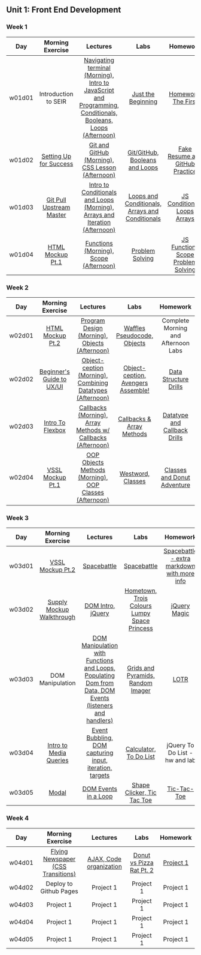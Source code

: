 ## Unit 1: Front End Development

### Week 1
| Day | Morning Exercise | Lectures | Labs | Homework |
|:---:|:-----------:|:-------:|:-----------:|:-----------:|
| w01d01 | Introduction to SEIR | [Navigating terminal (Morning), Intro to JavaScript and Programming, Conditionals, Booleans, Loops (Afternoon)](./w01d01/instructor_notes) | [Just the Beginning](./w01d01/student_labs/just_the_beginning.md) | [Homework, The First](./w01d01/homework/) |
| w01d02 | [Setting Up for Success](./w01d02/morning_exercise) | [Git and GitHub (Morning), CSS Lesson (Afternoon)](./w01d02/instructor_notes) | [Git/GitHub, Booleans and Loops](./w01d02/student_labs/booleans_and_loops.md) | [Fake Resume and GitHub Practice](./w01d02/homework/)|
| w01d03 | [Git Pull Upstream Master](./w01d03/morning_exercise) | [Intro to Conditionals and Loops (Morning), Arrays and Iteration (Afternoon)](./w01d03/instructor_notes) | [Loops and Conditionals, Arrays and Conditionals](./w01d03/student_labs/) | [JS Conditionals Loops Arrays](./w01d03/homework/) |
| w01d04 | [HTML Mockup Pt.1](./w01d04/morning_exercise) | [Functions (Morning), Scope (Afternoon)](./w01d04/instructor_notes) | [Problem Solving](./w01d04/student_labs) | [JS Functions Scope Problem Solving](./w01d04/homework/) |

### Week 2
| Day | Morning Exercise | Lectures | Labs | Homework |
|:---:|:-----------:|:-------:|:-----------:|:-----------:|
| w02d01 | [HTML Mockup Pt.2](./w02d01/morning_exercise) | [Program Design (Morning), Objects (Afternoon)](./w02d01/instructor_notes) | [Waffles Pseudocode, Objects](./w02d01/student_labs/) | Complete Morning and Afternoon Labs |
| w02d02 | [Beginner's Guide to UX/UI](./w02d02/morning_exercise/README.md) | [Object-ception (Morning), Combining Datatypes (Afternoon)](./w02d02/instructor_notes) | [Object-ception, Avengers Assemble!](./w02d02/student_labs/) | [Data Structure Drills](./w02d02/homework/) |
| w02d03 | [Intro To Flexbox](./w02d03/morning_exercise/README.md) | [Callbacks (Morning), Array Methods w/ Callbacks (Afternoon)](./w02d03/instructor_notes) | [Callbacks & Array Methods](./w02d03/student_labs/) | [Datatype and Callback Drills](./w02d03/homework/README.md) |
| w02d04 | [VSSL Mockup Pt.1](./w02d04/morning_exercise/README.md) | [OOP Objects Methods (Morning), OOP Classes (Afternoon)](./w02d04/instructor_notes) | [Westword, Classes](./w02d04/student_labs/) | [Classes and Donut Adventure](./w02d04/homework/README.md) |

### Week 3
| Day | Morning Exercise | Lectures | Labs | Homework |
|:---:|:-----------:|:-------:|:-----------:|:-----------:|
| w03d01 | [VSSL Mockup Pt.2](./w03d01/morning_exercise) | [Spacebattle](./w03d01/instructor_notes) | [Spacebattle](./w03d01/instructor_notes) | [Spacebattle - extra markdown with more info](./w03d01/homework/) |
| w03d02 | [Supply Mockup Walkthrough](./w03d02/morning_exercise) | [DOM Intro, jQuery](./w03d02/instructor_notes) | [Hometown, Trois Colours Lumpy Space Princess](./w03d02/student_labs) | [jQuery Magic](./w03d02/homework/README.md) |
| w03d03 | DOM Manipulation | [DOM Manipulation with Functions and Loops, Populating Dom from Data, DOM Events (listeners and handlers)](./w03d03/instructor_notes) | [Grids and Pyramids, Random Imager](./w03d03/student_labs) | [LOTR](./w03d03/homework/LOTR) |
| w03d04 | [Intro to Media Queries](./w03d04/morning_exercise/README.md) | [Event Bubbling, DOM capturing input, iteration, targets](./w03d04/instructor_notes) | [Calculator, To Do List](./w03d04/student_labs) | jQuery To Do List - hw and lab |
| w03d05 | [Modal](./w03d05/morning_exercise/README.md) | [DOM Events in a Loop](./w03d05/instructor_notes) | [Shape Clicker, Tic Tac Toe](./w03d05/student_labs) | [Tic-Tac-Toe](./w03d05/homework/) |

### Week 4
| Day | Morning Exercise | Lectures | Labs | Homework |
|:---:|:-----------:|:-------:|:-----------:|:-----------:|
| w04d01 | [Flying Newspaper (CSS Transitions)](./w04d01/morning_exercise) | [AJAX, Code organization](./w04d01/instructor_notes) | [Donut vs Pizza Rat Pt. 2](./w04d01/student_labs/)  | [Project 1](../7_project_files/project_1/README.md) |
| w04d02 | Deploy to Github Pages | Project 1 | Project 1 | Project 1 |
| w04d03 | Project 1 | Project 1 | Project 1 | Project 1 |
| w04d04 | Project 1 | Project 1 | Project 1 | Project 1 |
| w04d05 | Project 1 | Project 1 | Project 1 | Project 1 |
